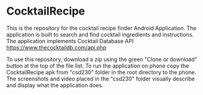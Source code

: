 # CocktailRecipe

This is the repository for the cocktail recipe finder Android Application. The application is built to search and find cocktail ingredients and instructions.
The application implements Cocktail Database API https://www.thecocktaildb.com/api.php

To use this repository, download a zip using the green "Clone or download" button at the top of the file list. To run the application on phone copy the CocktailRecipe.apk from "csd230" folder in the root directory to the phone.
The screenshots and video placed in the "csd230" folder visually describe and display what the application does.
